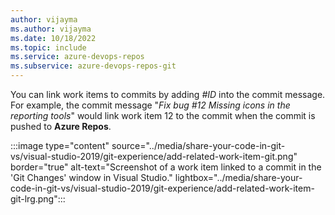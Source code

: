 ```yaml
---
author: vijayma
ms.author: vijayma
ms.date: 10/18/2022
ms.topic: include
ms.service: azure-devops-repos
ms.subservice: azure-devops-repos-git
---
```


You can link work items to commits by adding _#ID_ into the commit message. For example, the commit message "*Fix bug #12 Missing icons in the reporting tools*" would link work item 12 to the commit when the commit is pushed to **Azure Repos**.

:::image type="content" source="../media/share-your-code-in-git-vs/visual-studio-2019/git-experience/add-related-work-item-git.png" border="true" alt-text="Screenshot of a work item linked to a commit in the 'Git Changes' window in Visual Studio." lightbox="../media/share-your-code-in-git-vs/visual-studio-2019/git-experience/add-related-work-item-git-lrg.png":::
